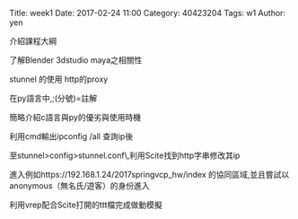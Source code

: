 Title: week1
Date: 2017-02-24 11:00
Category: 40423204
Tags: w1
Author: yen

介紹課程大綱
<!-- PELICAN_END_SUMMARY -->
<p>了解Blender 3dstudio maya之相關性</p>
<p>stunnel 的使用 http的proxy</p>
<p>在py語言中,;(分號)=註解</p>
<p>簡略介紹c語言與py的優劣與使用時機</p>
<p>利用cmd輸出ipconfig /all 查詢ip後</p>
<p>至stunnel>config>stunnel.conf\,利用Scite找到http字串修改其ip</p>
<p>進入例如https://192.168.1.24/2017springvcp_hw/index 的協同區域,並且嘗試以anonymous（無名氏/遊客）的身份進入</p>
<p>利用vrep配合Scite打開的ttt檔完成做動模擬</p>
